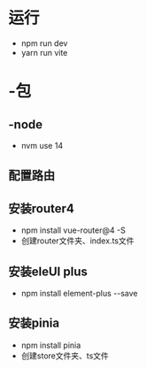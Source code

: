 # 运行

- npm run dev
- yarn run vite

# -包

## -node

- nvm use 14

## 配置路由

## 安装router4
 - npm install vue-router@4 -S
 -  创建router文件夹、index.ts文件

## 安装eleUI plus
 - npm install element-plus --save

## 安装pinia
 -  npm install pinia
 -  创建store文件夹、ts文件